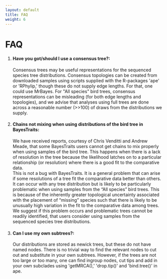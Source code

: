 ```yaml
---
layout: default
title: FAQ
weight: 6
---
```


FAQ
===

1. #### __Have you got/should I use a consensus tree?__:

    Consensus trees may be useful representations for the sequenced species tree distributions.  Consensus topologies can be created from downloaded samples using scripts supplied with the R-packages 'ape' or 'RPhylip,' though these do not supply edge lengths. For that, one could use MrBayes.  For "All species" bird trees, consensus representations can be misleading (for both edge lengths and topologies), and we advise that analyses using full trees are done across a reasonable number (>>100)  of draws from the distributions we supply. 

2. #### __Chains not mixing when using distributions of the bird tree in BayesTraits__:

    We have received reports, courtesy of Chris Venditti and Andrew Meade, that some BayesTraits users cannot get chains to mix properly when using samples of the bird tree. This happens when there is a lack of resolution in the tree because the likelihood latches on to a particular relationship (or resolution) where there is a good fit to the comparative data.  
    This is not a bug with BayesTraits. It is a general problem that can arise if some resolutions of a tree fit the comparative data better than others. It can occur with any tree distribution but is likely to be particularly problematic when using samples from the “All species” bird trees. This is because of the inherently greater topological uncertainty associated with the placement of “missing” species such that there is likely to be unusually high variation in the fit to the comparative data among trees. We suggest if this problem occurs and problematic trees cannot be readily identified, that users consider using samples from the sequenced species tree distributions.

3. #### __Can I use my own subtrees?__:

    Our distributions are stored as newick trees, but these do not have named nodes. There is no trivial way to find the relevant nodes to cut out and substitute in your own subtrees.  However, if the trees are not too large or too many, one can find ingroup nodes, cut tips and add in your own subclades using 'getMRCA(),' 'drop.tip()' and 'bind.tree()' in ape.



